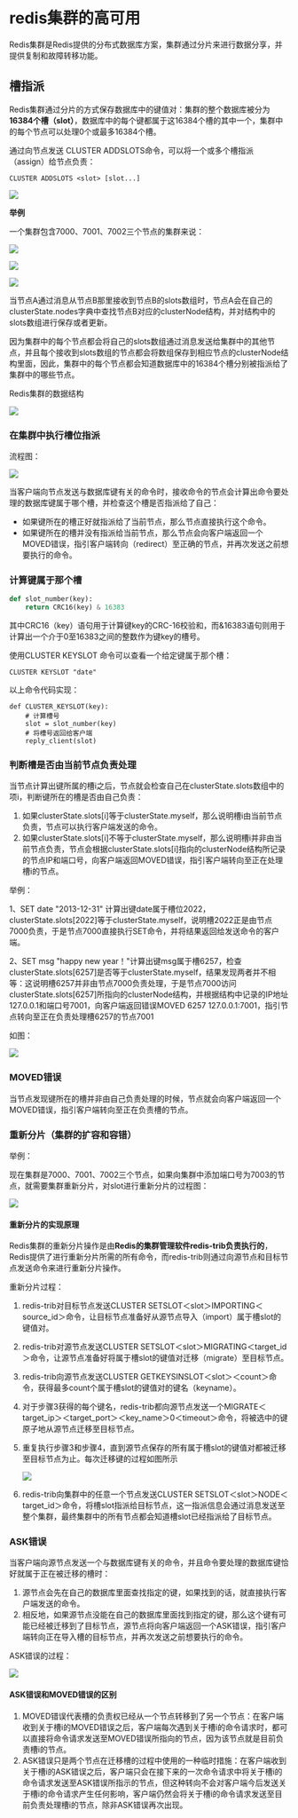 # redis集群的高可用

Redis集群是Redis提供的分布式数据库方案，集群通过分片来进行数据分享，并提供复制和故障转移功能。

## 槽指派

Redis集群通过分片的方式保存数据库中的键值对：集群的整个数据库被分为**16384个槽（slot）**，数据库中的每个键都属于这16384个槽的其中一个，集群中的每个节点可以处理0个或最多16384个槽。

通过向节点发送 CLUSTER ADDSLOTS命令，可以将一个或多个槽指派（assign）给节点负责：

```
CLUSTER ADDSLOTS <slot> [slot...]
```

![](../image/Redis集群.png)

**举例**

一个集群包含7000、7001、7002三个节点的集群来说：

![](../image/Redis集群2.png)

![](../image/Redis集群3.png)

![](../image/Redis集群4.png)

当节点A通过消息从节点B那里接收到节点B的slots数组时，节点A会在自己的clusterState.nodes字典中查找节点B对应的clusterNode结构，并对结构中的slots数组进行保存或者更新。

因为集群中的每个节点都会将自己的slots数组通过消息发送给集群中的其他节点，并且每个接收到slots数组的节点都会将数组保存到相应节点的clusterNode结构里面，因此，集群中的每个节点都会知道数据库中的16384个槽分别被指派给了集群中的哪些节点。

Redis集群的数据结构

![](../image/Redis集群6.png)

### 在集群中执行槽位指派

流程图：

![](../image/Redis集群5.png)

当客户端向节点发送与数据库键有关的命令时，接收命令的节点会计算出命令要处理的数据库键属于哪个槽，并检查这个槽是否指派给了自己：

* 如果键所在的槽正好就指派给了当前节点，那么节点直接执行这个命令。
* 如果键所在的槽并没有指派给当前节点，那么节点会向客户端返回一个MOVED错误，指引客户端转向（redirect）至正确的节点，并再次发送之前想要执行的命令。

### 计算键属于那个槽

```python
def slot_number(key):
	return CRC16(key) & 16383
```

其中CRC16（key）语句用于计算键key的CRC-16校验和，而&16383语句则用于计算出一个介于0至16383之间的整数作为键key的槽号。

使用CLUSTER KEYSLOT<key> 命令可以查看一个给定键属于那个槽：

```
CLUSTER KEYSLOT "date"
```

以上命令代码实现：

```
def CLUSTER_KEYSLOT(key):
	# 计算槽号
	slot = slot_number(key)
	# 将槽号返回给客户端
	reply_client(slot)
```

### 判断槽是否由当前节点负责处理

当节点计算出键所属的槽i之后，节点就会检查自己在clusterState.slots数组中的项i，判断键所在的槽是否由自己负责：

1. 如果clusterState.slots[i]等于clusterState.myself，那么说明槽i由当前节点负责，节点可以执行客户端发送的命令。
2. 如果clusterState.slots[i]不等于clusterState.myself，那么说明槽i并非由当前节点负责，节点会根据clusterState.slots[i]指向的clusterNode结构所记录的节点IP和端口号，向客户端返回MOVED错误，指引客户端转向至正在处理槽i的节点。

举例：

1、SET date "2013-12-31"  计算出键date属于槽位2022，clusterState.slots[2022]等于clusterState.myself，说明槽2022正是由节点7000负责，于是节点7000直接执行SET命令，并将结果返回给发送命令的客户端。

2、SET msg "happy new year！"计算出键msg属于槽6257，检查clusterState.slots[6257]是否等于clusterState.myself，结果发现两者并不相等：这说明槽6257并非由节点7000负责处理，于是节点7000访问clusterState.slots[6257]所指向的clusterNode结构，并根据结构中记录的IP地址127.0.0.1和端口号7001，向客户端返回错误MOVED 6257 127.0.0.1:7001，指引节点转向至正在负责处理槽6257的节点7001

如图：

![](/Users/sunwj/Documents/GitHub/JavaGitBook/image/Redis集群7.png)

### MOVED错误

当节点发现键所在的槽并非由自己负责处理的时候，节点就会向客户端返回一个MOVED错误，指引客户端转向至正在负责槽的节点。

### 重新分片（集群的扩容和容错）

举例：

现在集群是7000、7001、7002三个节点，如果向集群中添加端口号为7003的节点，就需要集群重新分片，对slot进行重新分片的过程图：

![](../image/Redis集群8.png)

#### 重新分片的实现原理

Redis集群的重新分片操作是由**Redis的集群管理软件redis-trib负责执行的**，Redis提供了进行重新分片所需的所有命令，而redis-trib则通过向源节点和目标节点发送命令来进行重新分片操作。

重新分片过程：

1. redis-trib对目标节点发送CLUSTER SETSLOT＜slot＞IMPORTING＜source_id＞命令，让目标节点准备好从源节点导入（import）属于槽slot的键值对。

2. redis-trib对源节点发送CLUSTER SETSLOT＜slot＞MIGRATING＜target_id＞命令，让源节点准备好将属于槽slot的键值对迁移（migrate）至目标节点。

3. redis-trib向源节点发送CLUSTER GETKEYSINSLOT＜slot＞＜count＞命令，获得最多count个属于槽slot的键值对的键名（keyname）。

4. 对于步骤3获得的每个键名，redis-trib都向源节点发送一个MIGRATE＜target_ip＞＜target_port＞＜key_name＞0＜timeout＞命令，将被选中的键原子地从源节点迁移至目标节点。

5. 重复执行步骤3和步骤4，直到源节点保存的所有属于槽slot的键值对都被迁移至目标节点为止。每次迁移键的过程如图所示

   ![](../image/Redis集群9.png)

6. redis-trib向集群中的任意一个节点发送CLUSTER SETSLOT＜slot＞NODE＜target_id＞命令，将槽slot指派给目标节点，这一指派信息会通过消息发送至整个集群，最终集群中的所有节点都会知道槽slot已经指派给了目标节点。

### ASK错误

当客户端向源节点发送一个与数据库键有关的命令，并且命令要处理的数据库键恰好就属于正在被迁移的槽时：

1. 源节点会先在自己的数据库里面查找指定的键，如果找到的话，就直接执行客户端发送的命令。
2. 相反地，如果源节点没能在自己的数据库里面找到指定的键，那么这个键有可能已经被迁移到了目标节点，源节点将向客户端返回一个ASK错误，指引客户端转向正在导入槽的目标节点，并再次发送之前想要执行的命令。

ASK错误的过程：

![](../image/Redis集群10.png)

#### ASK错误和MOVED错误的区别

1. MOVED错误代表槽的负责权已经从一个节点转移到了另一个节点：在客户端收到关于槽i的MOVED错误之后，客户端每次遇到关于槽i的命令请求时，都可以直接将命令请求发送至MOVED错误所指向的节点，因为该节点就是目前负责槽i的节点。
2. ASK错误只是两个节点在迁移槽的过程中使用的一种临时措施：在客户端收到关于槽i的ASK错误之后，客户端只会在接下来的一次命令请求中将关于槽i的命令请求发送至ASK错误所指示的节点，但这种转向不会对客户端今后发送关于槽i的命令请求产生任何影响，客户端仍然会将关于槽i的命令请求发送至目前负责处理槽i的节点，除非ASK错误再次出现。
